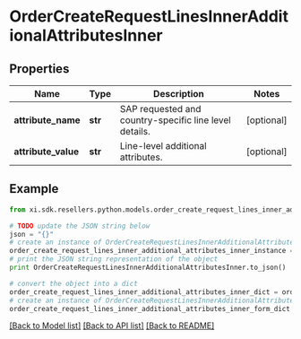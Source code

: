 # OrderCreateRequestLinesInnerAdditionalAttributesInner


## Properties

Name | Type | Description | Notes
------------ | ------------- | ------------- | -------------
**attribute_name** | **str** | SAP requested and country-specific line level details. | [optional] 
**attribute_value** | **str** | Line-level additional attributes. | [optional] 

## Example

```python
from xi.sdk.resellers.python.models.order_create_request_lines_inner_additional_attributes_inner import OrderCreateRequestLinesInnerAdditionalAttributesInner

# TODO update the JSON string below
json = "{}"
# create an instance of OrderCreateRequestLinesInnerAdditionalAttributesInner from a JSON string
order_create_request_lines_inner_additional_attributes_inner_instance = OrderCreateRequestLinesInnerAdditionalAttributesInner.from_json(json)
# print the JSON string representation of the object
print OrderCreateRequestLinesInnerAdditionalAttributesInner.to_json()

# convert the object into a dict
order_create_request_lines_inner_additional_attributes_inner_dict = order_create_request_lines_inner_additional_attributes_inner_instance.to_dict()
# create an instance of OrderCreateRequestLinesInnerAdditionalAttributesInner from a dict
order_create_request_lines_inner_additional_attributes_inner_form_dict = order_create_request_lines_inner_additional_attributes_inner.from_dict(order_create_request_lines_inner_additional_attributes_inner_dict)
```
[[Back to Model list]](../README.md#documentation-for-models) [[Back to API list]](../README.md#documentation-for-api-endpoints) [[Back to README]](../README.md)


